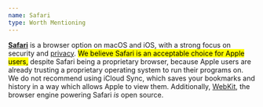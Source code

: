 ```yaml
---
name: Safari
type: Worth Mentioning
---
```

[**Safari**](https://www.apple.com/safari/) is a browser option on macOS and iOS, with a strong focus on security and [privacy](https://www.apple.com/safari/docs/Safari_White_Paper_Nov_2019.pdf). <mark>We believe Safari is an acceptable choice for Apple users,</mark> despite Safari being a proprietary browser, because Apple users are already trusting a proprietary operating system to run their programs on. We do not recommend using iCloud Sync, which saves your bookmarks and history in a way which allows Apple to view them. Additionally, [WebKit](https://webkit.org), the browser engine powering Safari *is* open source. <!--more-->
